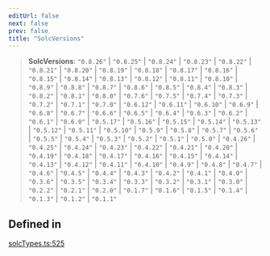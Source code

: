 ```yaml
---
editUrl: false
next: false
prev: false
title: "SolcVersions"
---
```


> **SolcVersions**: `"0.8.26"` \| `"0.8.25"` \| `"0.8.24"` \| `"0.8.23"` \| `"0.8.22"` \| `"0.8.21"` \| `"0.8.20"` \| `"0.8.19"` \| `"0.8.18"` \| `"0.8.17"` \| `"0.8.16"` \| `"0.8.15"` \| `"0.8.14"` \| `"0.8.13"` \| `"0.8.12"` \| `"0.8.11"` \| `"0.8.10"` \| `"0.8.9"` \| `"0.8.8"` \| `"0.8.7"` \| `"0.8.6"` \| `"0.8.5"` \| `"0.8.4"` \| `"0.8.3"` \| `"0.8.2"` \| `"0.8.1"` \| `"0.8.0"` \| `"0.7.6"` \| `"0.7.5"` \| `"0.7.4"` \| `"0.7.3"` \| `"0.7.2"` \| `"0.7.1"` \| `"0.7.0"` \| `"0.6.12"` \| `"0.6.11"` \| `"0.6.10"` \| `"0.6.9"` \| `"0.6.8"` \| `"0.6.7"` \| `"0.6.6"` \| `"0.6.5"` \| `"0.6.4"` \| `"0.6.3"` \| `"0.6.2"` \| `"0.6.1"` \| `"0.6.0"` \| `"0.5.17"` \| `"0.5.16"` \| `"0.5.15"` \| `"0.5.14"` \| `"0.5.13"` \| `"0.5.12"` \| `"0.5.11"` \| `"0.5.10"` \| `"0.5.9"` \| `"0.5.8"` \| `"0.5.7"` \| `"0.5.6"` \| `"0.5.5"` \| `"0.5.4"` \| `"0.5.3"` \| `"0.5.2"` \| `"0.5.1"` \| `"0.5.0"` \| `"0.4.26"` \| `"0.4.25"` \| `"0.4.24"` \| `"0.4.23"` \| `"0.4.22"` \| `"0.4.21"` \| `"0.4.20"` \| `"0.4.19"` \| `"0.4.18"` \| `"0.4.17"` \| `"0.4.16"` \| `"0.4.15"` \| `"0.4.14"` \| `"0.4.13"` \| `"0.4.12"` \| `"0.4.11"` \| `"0.4.10"` \| `"0.4.9"` \| `"0.4.8"` \| `"0.4.7"` \| `"0.4.6"` \| `"0.4.5"` \| `"0.4.4"` \| `"0.4.3"` \| `"0.4.2"` \| `"0.4.1"` \| `"0.4.0"` \| `"0.3.6"` \| `"0.3.5"` \| `"0.3.4"` \| `"0.3.3"` \| `"0.3.2"` \| `"0.3.1"` \| `"0.3.0"` \| `"0.2.2"` \| `"0.2.1"` \| `"0.2.0"` \| `"0.1.7"` \| `"0.1.6"` \| `"0.1.5"` \| `"0.1.4"` \| `"0.1.3"` \| `"0.1.2"` \| `"0.1.1"`

## Defined in

[solcTypes.ts:525](https://github.com/evmts/tevm-monorepo/blob/main/bundler-packages/solc/src/solcTypes.ts#L525)
